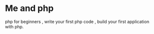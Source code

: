 # Me and php
php for beginners , write your first php code , build your first application with php.
